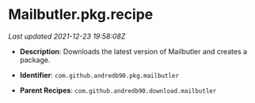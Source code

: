 # Mailbutler.pkg.recipe

_Last updated 2021-12-23 19:58:08Z_

- **Description**: Downloads the latest version of Mailbutler and creates a package.

- **Identifier**: `com.github.andredb90.pkg.mailbutler`

- **Parent Recipes**: `com.github.andredb90.download.mailbutler`